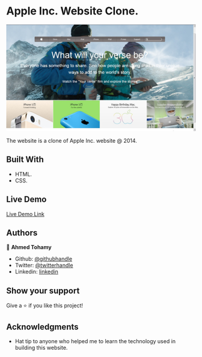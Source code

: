 # Apple Inc. Website Clone.



![screenshot](./img/screenshot.jpg)

The website is a clone of Apple Inc. website @ 2014.

## Built With

- HTML.
- CSS.


## Live Demo

[Live Demo Link](https://raw.githack.com/AhmedTohamy01/Apple-Website/master/index.html)


## Authors

👤 **Ahmed Tohamy**

- Github: [@githubhandle](https://github.com/AhmedTohamy01)
- Twitter: [@twitterhandle](https://twitter.com/AhmedTohamy01)
- Linkedin: [linkedin](https://www.linkedin.com/in/ATohamy)


## Show your support

Give a ⭐️ if you like this project!

## Acknowledgments

- Hat tip to anyone who helped me to learn the technology used in building this website.

